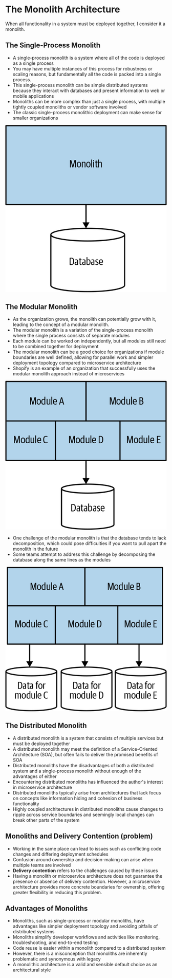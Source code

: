 # The Monolith Architecture

When all functionality in a system must be deployed together, I consider it a monolith.

## The Single-Process Monolith

- A single-process monolith is a system where all of the code is deployed as a single process
- You may have multiple instances of this process for robustness or scaling reasons, but fundamentally all the code is packed into a single process.
- This single-process monolith can be simple distributed systems because they interact with databases and present information to web or mobile applications
- Monoliths can be more complex than just a single process, with multiple tightly coupled monoliths or vendor software involved
- The classic single-process monolithic deployment can make sense for smaller organizations

![](images/single-monolith.png)


## The Modular Monolith

- As the organization grows, the monolith can potentially grow with it, leading to the concept of a modular monolith.
- The modular monolith is a variation of the single-process monolith where the single process consists of separate modules
- Each module can be worked on independently, but all modules still need to be combined together for deployment
- The modular monolith can be a good choice for organizations if module boundaries are well defined, allowing for parallel work and simpler deployment topology compared to microservice architecture
- Shopify is an example of an organization that successfully uses the modular monolith approach instead of microservices

![](images/modular-monolith.png)

- One challenge of the modular monolith is that the database tends to lack decomposition, which could pose difficulties if you want to pull apart the monolith in the future
- Some teams attempt to address this challenge by decomposing the database along the same lines as the modules

![](images/modular-mono-decomp-db.png)


## The Distributed Monolith

- A distributed monolith is a system that consists of multiple services but must be deployed together
- A distributed monolith may meet the definition of a Service-Oriented Architecture (SOA), but often fails to deliver the promised benefits of SOA
- Distributed monoliths have the disadvantages of both a distributed system and a single-process monolith without enough of the advantages of either
- Encountering distributed monoliths has influenced the author's interest in microservice architecture
- Distributed monoliths typically arise from architectures that lack focus on concepts like information hiding and cohesion of business functionality
- Highly coupled architectures in distributed monoliths cause changes to ripple across service boundaries and seemingly local changes can break other parts of the system


## Monoliths and Delivery Contention (problem)

- Working in the same place can lead to issues such as conflicting code changes and differing deployment schedules
- Confusion around ownership and decision-making can arise when multiple teams are involved
- **Delivery contention** refers to the challenges caused by these issues
- Having a monolith or microservice architecture does not guarantee the presence or absence of delivery contention. However, a microservice architecture provides more concrete boundaries for ownership, offering greater flexibility in reducing this problem.


## Advantages of Monoliths

- Monoliths, such as single-process or modular monoliths, have advantages like simpler deployment topology and avoiding pitfalls of distributed systems
- Monoliths simplify developer workflows and activities like monitoring, troubleshooting, and end-to-end testing
- Code reuse is easier within a monolith compared to a distributed system
- However, there is a misconception that monoliths are inherently problematic and synonymous with legacy
- A monolithic architecture is a valid and sensible default choice as an architectural style